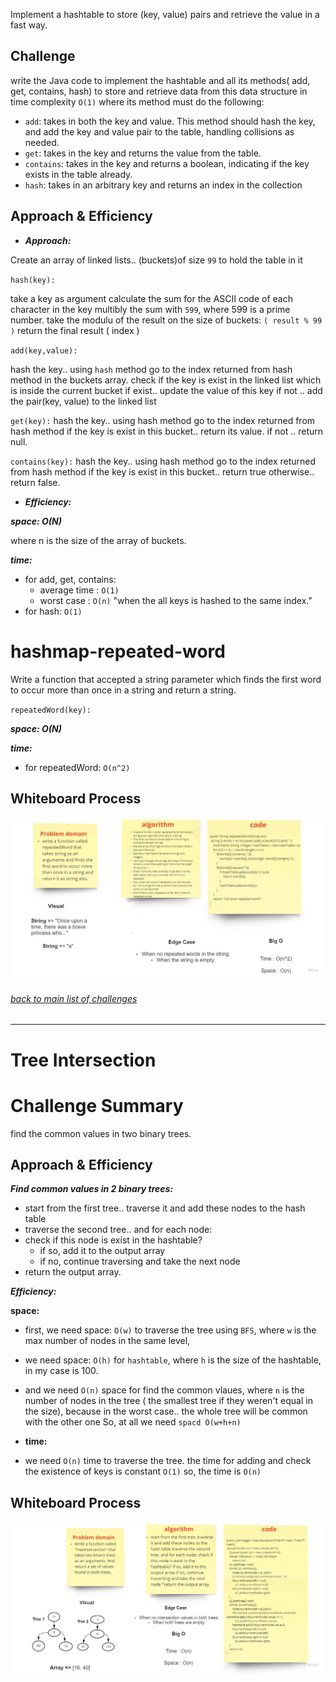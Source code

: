Implement a hashtable to store (key, value) pairs and retrieve the value in a fast way.

## Challenge

write the Java code to implement the hashtable and all its methods( add, get, contains, hash)
to store and retrieve data from this data structure in time complexity `O(1)`
where its method must do the following:

* `add`: takes in both the key and value. This method should hash the key, and add the key and value pair to the table, handling collisions as needed.
* `get`: takes in the key and returns the value from the table.
* `contains`: takes in the key and returns a boolean, indicating if the key exists in the table already.
* `hash`: takes in an arbitrary key and returns an index in the collection

## Approach & Efficiency

* ***Approach:***

Create an array of linked lists.. (buckets)of size `99` to hold the table in it

`hash(key):`

take a key as argument
calculate the sum for the ASCII code of each character in the key 
multibly the sum with `599`, where 599 is a prime number.
take the modulu of the result on the size of buckets:  `( result % 99 )`
return the final result ( index )

`add(key,value):`

hash the key.. using `hash` method 
go to the index returned from hash method in the buckets array.
check if the key is exist in the linked list which is inside the current bucket
if exist.. update the value of this key
if not .. add the pair(key, value) to the linked list

`get(key):`
hash the key.. using hash method 
go to the index returned from hash method
if the key is exist in this bucket.. return its value.
if not .. return null.

`contains(key):`
hash the key.. using hash method 
go to the index returned from hash method
if the key is exist in this bucket.. return true otherwise.. return false.

* ***Efficiency:***

***space: O(N)***

where n is the size of the array of buckets.

***time:*** 

* for add, get, contains:
  * average time : `O(1)`
  * worst case : `O(n)` "when the all keys is hashed to the same index."
* for hash: `O(1)`



# hashmap-repeated-word

Write a function that accepted a string parameter which  finds the first word to occur more than once in a string and return a string.

`repeatedWord(key):`


***space: O(N)***

***time:***

* for repeatedWord: `O(n^2)`

## Whiteboard Process

![repeate](repeate.jpg)


###### [back to main list of challenges](https://github.com/MHD22/data-structures-and-algorithms-401#readme)

<hr>


# Tree Intersection



# Challenge Summary

find the common values in two binary trees.

## Approach & Efficiency

***Find common values in 2 binary trees:***

* start from the first tree.. traverse it and add these nodes to the hash table
* traverse the second tree.. and for each node:
* check if this node is exist in the hashtable?
  * if so, add it to the output array
  * if no, continue traversing and take the next node
* return the output array.


***Efficiency:***

**space:**

* first, we need space: `O(w)` to traverse the tree using `BFS`, where `w` is the max number of nodes in the same level,

* we need space: `O(h)` for `hashtable`, where `h` is the size of the hashtable, in my case is 100.

* and we need `O(n)` space for find the common vlaues, where `n` is the number of nodes in the tree ( the smallest tree if they weren't equal in the size), because in the worst case.. the whole tree will be common with the other one
  So, at all we need `spacd O(w+h+n)`


* **time:**

* we need `O(n)` time to traverse the tree.
  the time for adding and check the existence of keys is constant `O(1)` so, the time is `O(n)`


## Whiteboard Process

![treeIntersection](treeIntersection.jpg)